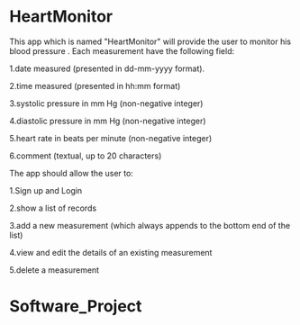 # HeartMonitor
This app which is named "HeartMonitor" will provide the user to monitor his blood pressure .
Each measurement have the following field:

1.date measured (presented in dd-mm-yyyy format).

2.time measured (presented in hh:mm format)

3.systolic pressure in mm Hg (non-negative integer)

4.diastolic pressure in mm Hg (non-negative integer)

5.heart rate in beats per minute (non-negative integer)

6.comment (textual, up to 20 characters)


The app should allow the user to:

1.Sign up and Login

2.show a list of records

3.add a new measurement (which always appends to the bottom end of the list)

4.view and edit the details of an existing measurement

5.delete a measurement

# Software_Project
